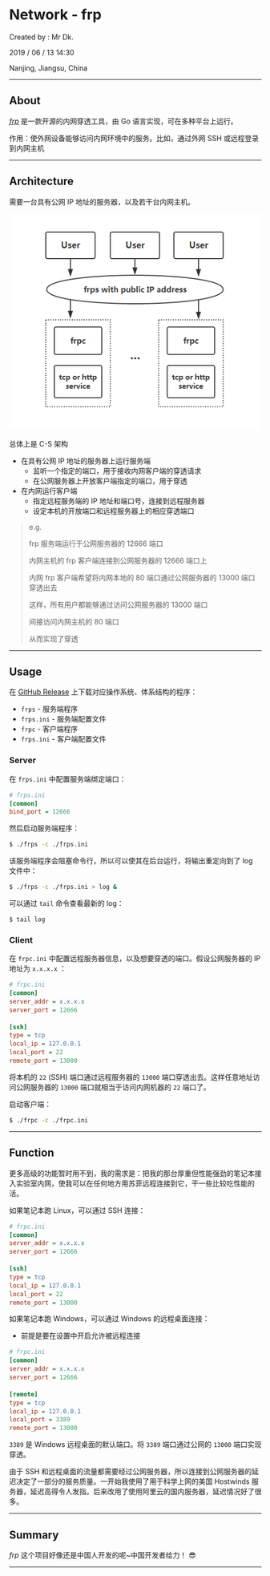 # Network - frp

Created by : Mr Dk.

2019 / 06 / 13 14:30

Nanjing, Jiangsu, China

---

## About

[_frp_](https://github.com/fatedier/frp) 是一款开源的内网穿透工具，由 Go 语言实现，可在多种平台上运行。

作用：使外网设备能够访问内网环境中的服务。比如，通过外网 SSH 或远程登录到内网主机

---

## Architecture

需要一台具有公网 IP 地址的服务器，以及若干台内网主机。

![frp-architecture](../img/frp-architecture.png)

总体上是 C-S 架构

* 在具有公网 IP 地址的服务器上运行服务端
  * 监听一个指定的端口，用于接收内网客户端的穿透请求
  * 在公网服务器上开放客户端指定的端口，用于穿透
* 在内网运行客户端
  * 指定远程服务端的 IP 地址和端口号，连接到远程服务器
  * 设定本机的开放端口和远程服务器上的相应穿透端口

> e.g.
>
> frp 服务端运行于公网服务器的 12666 端口
>
> 内网主机的 frp 客户端连接到公网服务器的 12666 端口上
>
> 内网 frp 客户端希望将内网本地的 80 端口通过公网服务器的 13000 端口穿透出去
>
> 这样，所有用户都能够通过访问公网服务器的 13000 端口
>
> 间接访问内网主机的 80 端口
>
> 从而实现了穿透

---

## Usage

在 [GitHub Release](https://github.com/fatedier/frp/releases) 上下载对应操作系统、体系结构的程序：

* `frps` - 服务端程序
* `frps.ini` - 服务端配置文件
* `frpc` - 客户端程序
* `frps.ini` - 客户端配置文件

### Server

在 `frps.ini` 中配置服务端绑定端口：

```ini
# frps.ini
[common]
bind_port = 12666
```

然后启动服务端程序：

```bash
$ ./frps -c ./frps.ini
```

该服务端程序会阻塞命令行，所以可以使其在后台运行，将输出重定向到了 log 文件中：

```bash
$ ./frps -c ./frps.ini > log &
```

可以通过 `tail` 命令查看最新的 log：

```bash
$ tail log
```

### Client

在 `frpc.ini` 中配置远程服务器信息，以及想要穿透的端口。假设公网服务器的 IP 地址为 `x.x.x.x` ：

```ini
# frpc.ini
[common]
server_addr = x.x.x.x
server_port = 12666

[ssh]
type = tcp
local_ip = 127.0.0.1
local_port = 22
remote_port = 13000
```

将本机的 `22` (SSH) 端口通过远程服务器的 `13000` 端口穿透出去。这样任意地址访问公网服务器的 `13000` 端口就相当于访问内网机器的 `22` 端口了。

启动客户端：

```bash
$ ./frpc -c ./frpc.ini
```

---

## Function

更多高级的功能暂时用不到，我的需求是：把我的那台厚重但性能强劲的笔记本接入实验室内网，使我可以在任何地方用苏菲远程连接到它，干一些比较吃性能的活。

如果笔记本跑 Linux，可以通过 SSH 连接：

```ini
# frpc.ini
[common]
server_addr = x.x.x.x
server_port = 12666

[ssh]
type = tcp
local_ip = 127.0.0.1
local_port = 22
remote_port = 13000
```

如果笔记本跑 Windows，可以通过 Windows 的远程桌面连接：

* 前提是要在设置中开启允许被远程连接

```ini
# frpc.ini
[common]
server_addr = x.x.x.x
server_port = 12666

[remote]
type = tcp
local_ip = 127.0.0.1
local_port = 3389
remote_port = 13000
```

`3389` 是 Windows 远程桌面的默认端口。将 `3389` 端口通过公网的 `13000` 端口实现穿透。

由于 SSH 和远程桌面的流量都需要经过公网服务器，所以连接到公网服务器的延迟决定了一部分的服务质量。一开始我使用了用于科学上网的美国 Hostwinds 服务器，延迟高得令人发指。后来改用了使用阿里云的国内服务器，延迟情况好了很多。

---

## Summary

_frp_ 这个项目好像还是中国人开发的呢~中国开发者给力！ 😎

---

